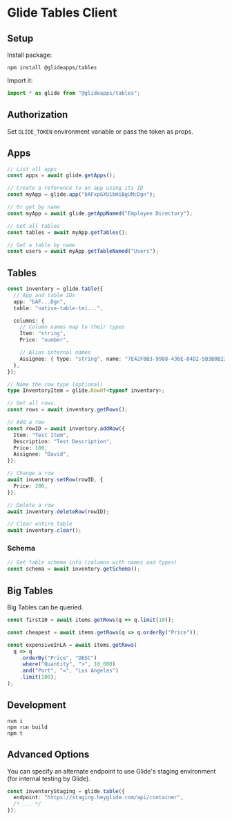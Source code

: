 # Glide Tables Client

## Setup

Install package:

```shell
npm install @glideapps/tables
```

Import it:

```ts
import * as glide from "@glideapps/tables";
```

## Authorization

Set `GLIDE_TOKEN` environment variable or pass the token as props.

## Apps

```ts
// List all apps
const apps = await glide.getApps();

// Create a reference to an app using its ID
const myApp = glide.app("bAFxpGXU1bHiBgUMcDgn");

// Or get by name
const myApp = await glide.getAppNamed("Employee Directory");

// Get all tables
const tables = await myApp.getTables();

// Get a table by name
const users = await myApp.getTableNamed("Users");
```

## Tables

```ts
const inventory = glide.table({
  // App and table IDs
  app: "bAF...Dgn",
  table: "native-table-tei...",

  columns: {
    // Column names map to their types
    Item: "string",
    Price: "number",

    // Alias internal names
    Assignee: { type: "string", name: "7E42F8B3-9988-436E-84D2-5B3B0B22B21F" },
  },
});

// Name the row type (optional)
type InventoryItem = glide.RowOf<typeof inventory>;

// Get all rows.
const rows = await inventory.getRows();

// Add a row
const rowID = await inventory.addRow({
  Item: "Test Item",
  Description: "Test Description",
  Price: 100,
  Assignee: "David",
});

// Change a row
await inventory.setRow(rowID, {
  Price: 200,
});

// Delete a row
await inventory.deleteRow(rowID);

// Clear entire table
await inventory.clear();
```

### Schema

```ts
// Get table schema info (columns with names and types)
const schema = await inventory.getSchema();
```

## Big Tables

Big Tables can be queried.

```ts
const first10 = await items.getRows(q => q.limit(10));

const cheapest = await items.getRows(q => q.orderBy("Price"));

const expensiveInLA = await items.getRows(
  q => q
    .orderBy("Price", "DESC")
    .where("Quantity", ">", 10_000)
    .and("Port", "=", "Los Angeles")
    .limit(100);
);
```

## Development

```shell
nvm i
npm run build
npm t
```

## Advanced Options

You can specify an alternate endpoint to use Glide's staging environment (for internal testing by Glide).

```ts
const inventoryStaging = glide.table({
  endpoint: "https://staging.heyglide.com/api/container",
  /* ... */
});
```
